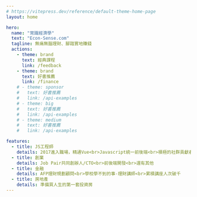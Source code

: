```yaml
---
# https://vitepress.dev/reference/default-theme-home-page
layout: home

hero:
  name: "常識經濟學"
  text: "Econ-Sense.com"
  tagline: 無痛無腦理財、腳踏實地賺錢
  actions:
    - theme: brand
      text: 經典課程
      link: /feedback
    - theme: brand
      text: 好書推薦
      link: /finance
    # - theme: sponsor
    #   text: 好書推薦
    #   link: /api-examples
    # - theme: big
    #   text: 好書推薦
    #   link: /api-examples
    # - theme: medium
    #   text: 好書推薦
    #   link: /api-examples

features:
  - title: JS工程師
    details: 2017進入職場，精通Vue<br>Javascript統一前後端<br>積極的社群貢獻者
  - title: 創業
    details: Job Pair共同創辦人/CTO<br>前後端開發<br>還有其他
  - title: 金融
    details: AFP理財規劃顧問<br>學校學不到的事-理財講師<br>累積講座人次破千
  - title: 房地產
    details: 準備買人生的第一套投資房
---
```


